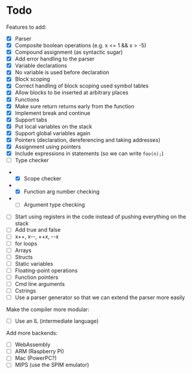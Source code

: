 # Todo

Features to add:
- [x] Parser
- [x] Composite boolean operations (e.g. x <= 1 && x > -5)
- [x] Compound assignment (as syntactic sugar)
- [x] Add error handling to the parser
- [x] Variable declarations
- [x] No variable is used before declaration
- [x] Block scoping
- [x] Correct handling of block scoping used symbol tables
- [x] Allow blocks to be inserted at arbitrary places
- [x] Functions
- [x] Make sure return returns early from the function
- [x] Implement break and continue
- [x] Support tabs
- [x] Put local variables on the stack
- [x] Support global variables again
- [x] Pointers (declaration, dereferencing and taking addresses)
- [x] Assignment using pointers
- [x] Include expressions in statements (so we can write `foo(n);`)
- [ ] Type checker
- - [x] Scope checker
- - [x] Function arg number checking
- - [ ] Argument type checking
- [ ] Start using registers in the code instead of pushing everything on the stack
- [ ] Add true and false
- [ ] x++, x--, ++x, --x
- [ ] for loops
- [ ] Arrays
- [ ] Structs
- [ ] Static variables
- [ ] Floating-point operations
- [ ] Function pointers
- [ ] Cmd line arguments
- [ ] Cstrings
- [ ] Use a parser generator so that we can extend the parser more easily

Make the compiler more modular:
- [ ] Use an IL (intermediate language)

Add more backends:
- [ ] WebAssembly
- [ ] ARM (Raspberry PI)
- [ ] Mac (PowerPC?)
- [ ] MIPS (use the SPIM emulator)
